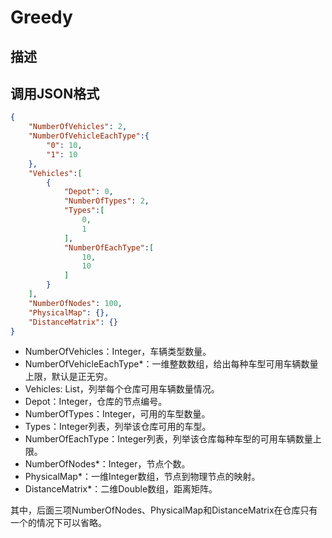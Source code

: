 # Greedy

## 描述


## 调用JSON格式

```json
{
	"NumberOfVehicles": 2,
	"NumberOfVehicleEachType":{
		"0": 10,
		"1": 10
	},
	"Vehicles":[
		{
			"Depot": 0,
			"NumberOfTypes": 2,
			"Types":[
				0,
				1
			],
			"NumberOfEachType":[
				10,
				10
			]
		}
	],
	"NumberOfNodes": 100,
	"PhysicalMap": {},
	"DistanceMatrix": {}
}
```
* NumberOfVehicles：Integer，车辆类型数量。
* NumberOfVehicleEachType\*：一维整数数组，给出每种车型可用车辆数量上限，默认是正无穷。
* Vehicles: List，列举每个仓库可用车辆数量情况。
* Depot：Integer，仓库的节点编号。
* NumberOfTypes：Integer，可用的车型数量。
* Types：Integer列表，列举该仓库可用的车型。
* NumberOfEachType：Integer列表，列举该仓库每种车型的可用车辆数量上限。
* NumberOfNodes\*：Integer，节点个数。
* PhysicalMap\*：一维Integer数组，节点到物理节点的映射。
* DistanceMatrix\*：二维Double数组，距离矩阵。


其中，后面三项NumberOfNodes、PhysicalMap和DistanceMatrix在仓库只有一个的情况下可以省略。
